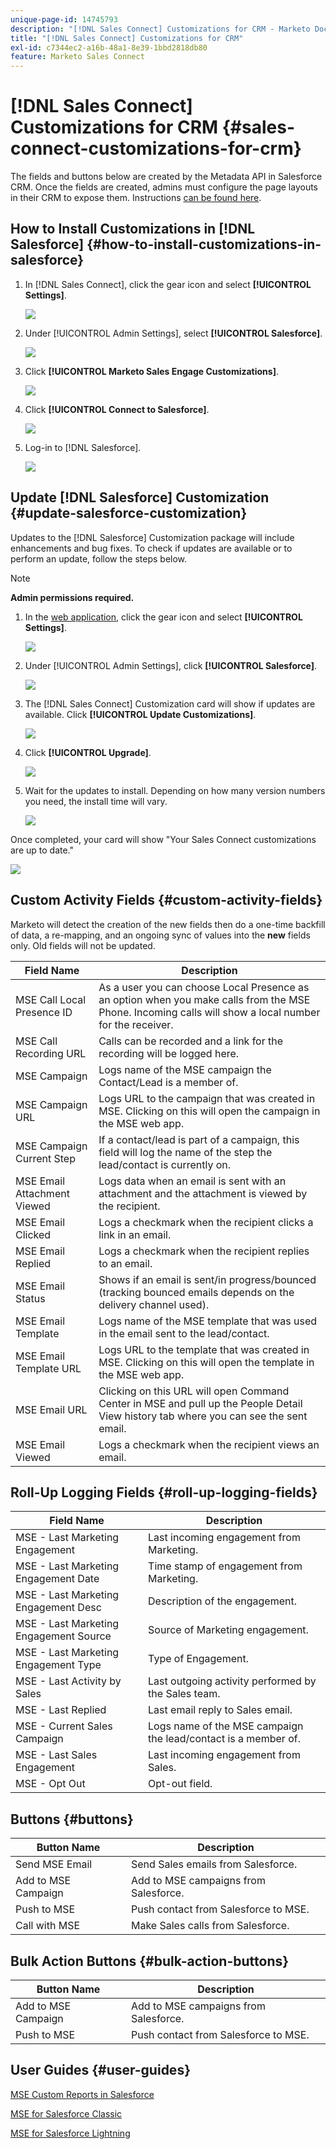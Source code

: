 ```yaml
---
unique-page-id: 14745793
description: "[!DNL Sales Connect] Customizations for CRM - Marketo Docs - Product Documentation"
title: "[!DNL Sales Connect] Customizations for CRM"
exl-id: c7344ec2-a16b-48a1-8e39-1bbd2818db80
feature: Marketo Sales Connect
---
```

# [!DNL Sales Connect] Customizations for CRM {#sales-connect-customizations-for-crm}

The fields and buttons below are created by the Metadata API in Salesforce CRM. Once the fields are created, admins must configure the page layouts in their CRM to expose them. Instructions [can be found here](/help/marketo/product-docs/marketo-sales-connect/crm/salesforce-customization/assets/mse-for-sf-classic.pdf).

## How to Install Customizations in [!DNL Salesforce] {#how-to-install-customizations-in-salesforce}

1. In [!DNL Sales Connect], click the gear icon and select **[!UICONTROL Settings]**.

   ![](assets/one.png)

1. Under [!UICONTROL Admin Settings], select **[!UICONTROL Salesforce]**.

   ![](assets/two.png)

1. Click **[!UICONTROL Marketo Sales Engage Customizations]**.

   ![](assets/three.png)

1. Click **[!UICONTROL Connect to Salesforce]**.

   ![](assets/four.png)

1. Log-in to [!DNL Salesforce].

   ![](assets/five.png)

## Update [!DNL Salesforce] Customization {#update-salesforce-customization}

Updates to the [!DNL Salesforce] Customization package will include enhancements and bug fixes. To check if updates are available or to perform an update, follow the steps below.

>[!NOTE]
>
>**Admin permissions required.**

1. In the [web application](https://www.toutapp.com), click the gear icon and select **[!UICONTROL Settings]**.

   ![](assets/sales-connect-customizations-for-crm-6.png)

1. Under [!UICONTROL Admin Settings], click **[!UICONTROL Salesforce]**.

   ![](assets/sales-connect-customizations-for-crm-7.png)

1. The [!DNL Sales Connect] Customization card will show if updates are available. Click **[!UICONTROL Update Customizations]**.

   ![](assets/sales-connect-customizations-for-crm-8.png)

1. Click **[!UICONTROL Upgrade]**.

   ![](assets/sales-connect-customizations-for-crm-9.png)

1. Wait for the updates to install. Depending on how many version numbers you need, the install time will vary.

   ![](assets/sales-connect-customizations-for-crm-10.png)

Once completed, your card will show "Your Sales Connect customizations are up to date."

   ![](assets/sales-connect-customizations-for-crm-11.png)

## Custom Activity Fields {#custom-activity-fields}

Marketo will detect the creation of the new fields then do a one-time backfill of data, a re-mapping, and an ongoing sync of values into the **new** fields only. Old fields will not be updated.

<table><thead>
  <tr>
    <th>Field Name</th>
    <th>Description</th>
  </tr></thead>
<tbody>
  <tr>
    <td>MSE Call Local Presence ID</td>
    <td>As a user you can choose Local Presence as an option when you make calls from the MSE Phone. Incoming calls will show a local number for the receiver.</td>
  </tr>
  <tr>
    <td>MSE Call Recording URL</td>
    <td>Calls can be recorded and a link for the recording will be logged here.</td>
  </tr>
  <tr>
    <td>MSE Campaign</td>
    <td>Logs name of the MSE campaign the Contact/Lead is a member of.</td>
  </tr>
  <tr>
    <td>MSE Campaign URL</td>
    <td>Logs URL to the campaign that was created in MSE. Clicking on this will open the campaign in the MSE web app.</td>
  </tr>
  <tr>
    <td>MSE Campaign Current Step</td>
    <td>If a contact/lead is part of a campaign, this field will log the name of the step the lead/contact is currently on.</td>
  </tr>
  <tr>
    <td>MSE Email Attachment Viewed</td>
    <td>Logs data when an email is sent with an attachment and the attachment is viewed by the recipient.</td>
  </tr>
  <tr>
    <td>MSE Email Clicked</td>
    <td>Logs a checkmark when the recipient clicks a link in an email.</td>
  </tr>
  <tr>
    <td>MSE Email Replied</td>
    <td>Logs a checkmark when the recipient replies to an email.</td>
  </tr>
  <tr>
    <td>MSE Email Status</td>
    <td>Shows if an email is sent/in progress/bounced (tracking bounced emails depends on the delivery channel used).</td>
  </tr>
  <tr>
    <td>MSE Email Template</td>
    <td>Logs name of the MSE template that was used in the email sent to the lead/contact.</td>
  </tr>
  <tr>
    <td>MSE Email Template URL</td>
    <td>Logs URL to the template that was created in MSE. Clicking on this will open the template in the MSE web app.</td>
  </tr>
  <tr>
    <td>MSE Email URL</td>
    <td>Clicking on this URL will open Command Center in MSE and pull up the People Detail View history tab where you can see the sent email.</td>
  </tr>
  <tr>
    <td>MSE Email Viewed</td>
    <td>Logs a checkmark when the recipient views an email.</td>
  </tr>
</tbody></table>

## Roll-Up Logging Fields {#roll-up-logging-fields}

<table><thead>
  <tr>
    <th>Field Name</th>
    <th>Description</th>
  </tr></thead>
<tbody>
  <tr>
    <td>MSE - Last Marketing Engagement</td>
    <td>Last incoming engagement from Marketing.</td>
  </tr>
  <tr>
    <td>MSE - Last Marketing Engagement Date</td>
    <td>Time stamp of engagement from Marketing.</td>
  </tr>
  <tr>
    <td>MSE - Last Marketing Engagement Desc</td>
    <td>Description of the engagement.</td>
  </tr>
  <tr>
    <td>MSE - Last Marketing Engagement Source</td>
    <td>Source of Marketing engagement.</td>
  </tr>
  <tr>
    <td>MSE - Last Marketing Engagement Type</td>
    <td>Type of Engagement.</td>
  </tr>
  <tr>
    <td>MSE - Last Activity by Sales</td>
    <td>Last outgoing activity performed by the Sales team.</td>
  </tr>
  <tr>
    <td>MSE - Last Replied</td>
    <td>Last email reply to Sales email.</td>
  </tr>
  <tr>
    <td>MSE - Current Sales Campaign</td>
    <td>Logs name of the MSE campaign the lead/contact is a member of.</td>
  </tr>
  <tr>
    <td>MSE - Last Sales Engagement</td>
    <td>Last incoming engagement from Sales.</td>
  </tr>
  <tr>
    <td>MSE - Opt Out</td>
    <td>Opt-out field.</td>
  </tr>
</tbody></table>

## Buttons {#buttons}

<table><thead>
  <tr>
    <th>Button Name</th>
    <th>Description</th>
  </tr></thead>
<tbody>
  <tr>
    <td>Send MSE Email</td>
    <td>Send Sales emails from Salesforce.</td>
  </tr>
  <tr>
    <td>Add to MSE Campaign</td>
    <td>Add to MSE campaigns from Salesforce.</td>
  </tr>
  <tr>
    <td>Push to MSE</td>
    <td>Push contact from Salesforce to MSE.</td>
  </tr>
  <tr>
    <td>Call with MSE</td>
    <td>Make Sales calls from Salesforce.</td>
  </tr>
</tbody>
</table>

## Bulk Action Buttons {#bulk-action-buttons}

<table><thead>
  <tr>
    <th>Button Name</th>
    <th>Description</th>
  </tr></thead>
<tbody>
  <tr>
    <td>Add to MSE Campaign</td>
    <td>Add to MSE campaigns from Salesforce.</td>
  </tr>
  <tr>
    <td>Push to MSE</td>
    <td>Push contact from Salesforce to MSE.</td>
  </tr>
</tbody>
</table>

## User Guides {#user-guides}

[MSE Custom Reports in Salesforce](/help/marketo/product-docs/marketo-sales-connect/crm/salesforce-customization/assets/reports-and-dashboards.pdf)

[MSE for Salesforce Classic](/help/marketo/product-docs/marketo-sales-connect/crm/salesforce-customization/assets/mse-for-sf-classic.pdf)

[MSE for Salesforce Lightning](/help/marketo/product-docs/marketo-sales-connect/crm/salesforce-customization/assets/sfdc-guide-lightning.pdf)

